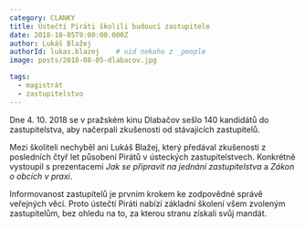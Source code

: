 ```yaml
---
category: CLANKY
title: Ústečtí Piráti školili budoucí zastupitele
date: 2018-10-05T9:00:00.000Z
author: Lukáš Blažej
authorId: lukas.blazej    # uid nekoho z _people
image: posts/2018-08-05-dlabacov.jpg

tags:
  - magistrát
  - zastupitelstvo
---
```


Dne 4. 10. 2018 se v pražském kinu Dlabačov sešlo 140 kandidátů do zastupitelstva, aby načerpali zkušenosti od stávajících zastupitelů.

Mezi školiteli nechyběl ani Lukáš Blažej, který předával zkušenosti z posledních čtyř let působení Pirátů v ústeckých zastupitelstvech. Konkrétně vystoupil s prezentacemi *Jak se připravit na jednání zastupitelstva* a *Zákon o obcích v praxi*.

Informovanost zastupitelů je prvním krokem ke zodpovědné správě veřejných věcí. Proto ústečtí Piráti nabízí základní školení všem zvoleným zastupitelům, bez ohledu na to, za kterou stranu získali svůj mandát.
